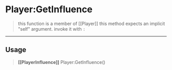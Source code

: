 # Player:GetInfluence
> this function is a member of [[Player]]
> this method expects an implicit "self" argument. invoke it with `:`
-----
## Usage
> **[[PlayerInfluence]]** Player:GetInfluence()
